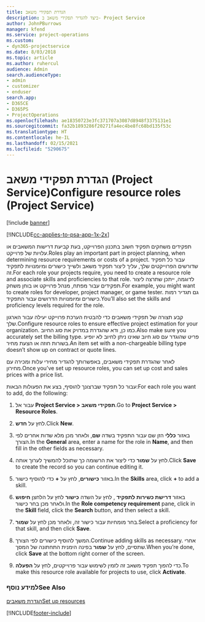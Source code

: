 ```yaml
---
title: הגדרת תפקידי משאב
description: כיצד להגדיר תפקידי משאב ב- Project Service
author: JohnPBurrows
manager: kfend
ms.service: project-operations
ms.custom:
- dyn365-projectservice
ms.date: 8/03/2018
ms.topic: article
ms.author: ruhercul
audience: Admin
search.audienceType:
- admin
- customizer
- enduser
search.app:
- D365CE
- D365PS
- ProjectOperations
ms.openlocfilehash: ae18350723e3fc371707a3087d8948f3375131e1
ms.sourcegitcommit: fa32b1893286f20271fa4ec4be8fc68bd135f53c
ms.translationtype: HT
ms.contentlocale: he-IL
ms.lasthandoff: 02/15/2021
ms.locfileid: "5290675"
---
```

# <a name="configure-resource-roles-project-service"></a><span data-ttu-id="27133-103">הגדרת תפקידי משאב (Project Service)</span><span class="sxs-lookup"><span data-stu-id="27133-103">Configure resource roles (Project Service)</span></span>

[!include [banner](../includes/psa-now-project-operations.md)]

[!INCLUDE[cc-applies-to-psa-app-1x-2x](../includes/cc-applies-to-psa-app-1x-2x.md)]

<span data-ttu-id="27133-104">תפקידים משחקים תפקיד חשוב בתכנון הפרוייקט, בעת קביעת דרישות המשאבים או עלויות של פרוייקט.</span><span class="sxs-lookup"><span data-stu-id="27133-104">Roles play an important part in project planning, when determining resource requirements or costs of a project.</span></span> <span data-ttu-id="27133-105">עבור כל תפקיד שדורשים הפרוייקטים שלך, עליך ליצור תפקיד משאב ולשייך כישורים ומיומנויות לתפקיד זה.</span><span class="sxs-lookup"><span data-stu-id="27133-105">For each role your projects require, you need to create a resource role and associate skills and proficiencies to that role.</span></span> <span data-ttu-id="27133-106">לדוגמה, ייתכן שתרצה ליצור תפקידים עבור מפתח, מנהל פרוייקט או בוחן משחק.</span><span class="sxs-lookup"><span data-stu-id="27133-106">For example, you might want to create roles for developer, project manager, or game tester.</span></span> <span data-ttu-id="27133-107">גם תגדיר רמות כישורים ומיומנויות הדרושים עבור התפקיד.</span><span class="sxs-lookup"><span data-stu-id="27133-107">You’ll also set the skills and proficiency levels required for the role.</span></span>  
  
 <span data-ttu-id="27133-108">קבע תצורה של תפקידי משאבים כדי להבטיח הערכת פרוייקט יעילה עבור הארגון שלך.</span><span class="sxs-lookup"><span data-stu-id="27133-108">Configure resource roles to ensure effective project estimation for your organization.</span></span>  <span data-ttu-id="27133-109">כמו כן, ודא שהגדרת במדויק את סוג החיוב.</span><span class="sxs-lookup"><span data-stu-id="27133-109">Also make sure you accurately set the billing type.</span></span> <span data-ttu-id="27133-110">פריט שהוגדר עם סוג חיוב שאינו ניתן לחיוב לא יופיע בשורות חוזה או הצעת מחיר.</span><span class="sxs-lookup"><span data-stu-id="27133-110">An item set with a non-chargeable billing type doesn’t show up on contract or quote lines.</span></span>  
  
 <span data-ttu-id="27133-111">לאחר שהגדרת תפקידי משאבים, באפשרותך להגדיר מחירי עלות ומכירה עם מחירון.</span><span class="sxs-lookup"><span data-stu-id="27133-111">Once you’ve set up resource roles, you can set up cost and sales prices with a price list.</span></span>  
  
 <span data-ttu-id="27133-112">עבור כל תפקיד שברצונך להוסיף, בצע את הפעולות הבאות:</span><span class="sxs-lookup"><span data-stu-id="27133-112">For each role you want to add, do the following:</span></span>  
  
1.  <span data-ttu-id="27133-113">עבור אל **Project Service > תפקידי משאב**.</span><span class="sxs-lookup"><span data-stu-id="27133-113">Go to **Project Service > Resource Roles**.</span></span>  
  
2.  <span data-ttu-id="27133-114">לחץ על **חדש**.</span><span class="sxs-lookup"><span data-stu-id="27133-114">Click **New**.</span></span>  
  
3.  <span data-ttu-id="27133-115">באזור **כללי** הזן שם עבור התפקיד בשדה **שם**, ולאחר מכן מלא שדות אחרים לפי הצורך.</span><span class="sxs-lookup"><span data-stu-id="27133-115">In the **General** area, enter a name for the role in **Name**, and then fill in the other fields as necessary.</span></span>  
  
4.  <span data-ttu-id="27133-116">לחץ על **שמור** כדי ליצור את הרשומה כך שתוכל להמשיך לערוך אותה.</span><span class="sxs-lookup"><span data-stu-id="27133-116">Click **Save** to create the record so you can continue editing it.</span></span>  
  
5.  <span data-ttu-id="27133-117">באזור **כישורים**, לחץ על **+** כדי להוסיף כישור.</span><span class="sxs-lookup"><span data-stu-id="27133-117">In the **Skills** area, click **+** to add a skill.</span></span>  
  
6.  <span data-ttu-id="27133-118">באזור **דרישת כשירות לתפקיד** , לחץ על השדה **כישור** לחץ על הלחצן **חיפוש** ולאחר מכן בחר כישור.</span><span class="sxs-lookup"><span data-stu-id="27133-118">In the **Role competency requirement** pane, click in the **Skill** field, click the **Search** button, and then select a skill.</span></span>  
  
7.  <span data-ttu-id="27133-119">בחר מומחיות עבור כישור זה, ולאחר מכן לחץ על **שמור**.</span><span class="sxs-lookup"><span data-stu-id="27133-119">Select a proficiency for that skill, and then click **Save**.</span></span>  
  
8.  <span data-ttu-id="27133-120">המשך להוסיף כישורים לפי הצורך.</span><span class="sxs-lookup"><span data-stu-id="27133-120">Continue adding skills as necessary.</span></span> <span data-ttu-id="27133-121">אחרי שתסיים, לחץ על **שמור** בפינה הימנית התחתונה של המסך.</span><span class="sxs-lookup"><span data-stu-id="27133-121">When you’re done, click **Save** at the bottom right corner of the screen.</span></span>  
  
9. <span data-ttu-id="27133-122">כדי להפוך תפקיד משאב זה לזמין לשימוש עבור פרוייקטים, לחץ על **הפעלה**.</span><span class="sxs-lookup"><span data-stu-id="27133-122">To make this resource role available for projects to use, click **Activate**.</span></span>  
  
### <a name="see-also"></a><span data-ttu-id="27133-123">למידע נוסף</span><span class="sxs-lookup"><span data-stu-id="27133-123">See Also</span></span>  
 [<span data-ttu-id="27133-124">הגדרת משאבים</span><span class="sxs-lookup"><span data-stu-id="27133-124">Set up resources</span></span>](../psa/set-up-resources.md)


[!INCLUDE[footer-include](../includes/footer-banner.md)]
